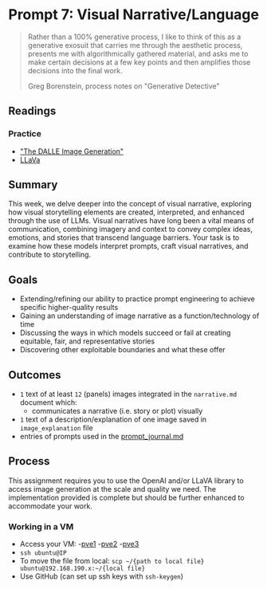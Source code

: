 # Prompt 7: Visual Narrative/Language

> Rather than a 100% generative process, I like to think of this as a
>generative exosuit that carries me through the aesthetic process,
>presents me with algorithmically gathered material, and asks me to make
>certain decisions at a few key points and then amplifies those decisions
>into the final work.
>
> Greg Borenstein, process notes on "Generative Detective"

## Readings

### Practice

* ["The DALLE Image Generation"](https://platform.openai.com/docs/guides/images/usage)
* [LLaVa](https://ollama.com/library/llava)

## Summary

This week, we delve deeper into the concept of visual narrative, exploring how visual storytelling elements are created, interpreted, and enhanced through the use of LLMs. Visual narratives have long been a vital means of communication, combining imagery and context to convey complex ideas, emotions, and stories that transcend language barriers. Your task is to examine how these models interpret prompts, craft visual narratives, and contribute to storytelling.

## Goals

* Extending/refining our ability to practice prompt engineering to achieve specific higher-quality results
* Gaining an understanding of image narrative as a function/technology of time
* Discussing the ways in which models succeed or fail at creating equitable, fair, and representative stories
* Discovering other exploitable boundaries and what these offer

## Outcomes

* `1` text of at least `12` (panels) images integrated in the `narrative.md` document which:
  * communicates a narrative (i.e. story or plot) visually
* `1` text of a description/explanation of one image saved in `image_explanation` file
* entries of prompts used in the [prompt_journal.md](writing/prompt_journal.md) 

## Process

This assignment requires you to use the OpenAI and/or LLaVA library to access image generation at the scale and quality we need. The implementation provided is complete but should be further enhanced to accommodate your work.

### Working in a VM

- Access your VM:
  -[pve1](https://pve1.cis.allegheny.edu:8006/)
  -[pve2](https://pve2.cis.allegheny.edu:8006/)
  -[pve3](https://pve3.cis.allegheny.edu:8006/)
- `ssh ubuntu@IP`
- To move the file from local: `scp ~/{path to local file} ubuntu@192.168.190.x:~/{local file}`
- Use GitHub (can set up ssh keys with `ssh-keygen`)
